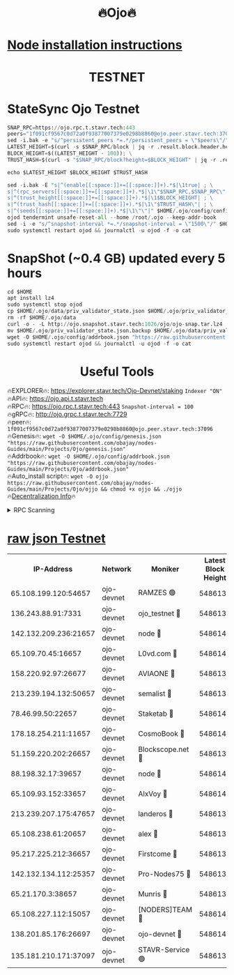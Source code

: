 <h1 align="center"> 🔥Ojo🔥</h1>

[Node installation instructions](https://github.com/obajay/nodes-Guides/tree/main/Projects/Ojo)
=

<h1 align="center"> TESTNET</h1>

# StateSync Ojo Testnet
```python
SNAP_RPC=https://ojo.rpc.t.stavr.tech:443
peers="1f091cf9567c0d72a0f93877007379e0298b8860@ojo.peer.stavr.tech:37096"
sed -i.bak -e "s/^persistent_peers *=.*/persistent_peers = \"$peers\"/" $HOME/.ojo/config/config.toml
LATEST_HEIGHT=$(curl -s $SNAP_RPC/block | jq -r .result.block.header.height); \
BLOCK_HEIGHT=$((LATEST_HEIGHT - 100)); \
TRUST_HASH=$(curl -s "$SNAP_RPC/block?height=$BLOCK_HEIGHT" | jq -r .result.block_id.hash)

echo $LATEST_HEIGHT $BLOCK_HEIGHT $TRUST_HASH

sed -i.bak -E "s|^(enable[[:space:]]+=[[:space:]]+).*$|\1true| ; \
s|^(rpc_servers[[:space:]]+=[[:space:]]+).*$|\1\"$SNAP_RPC,$SNAP_RPC\"| ; \
s|^(trust_height[[:space:]]+=[[:space:]]+).*$|\1$BLOCK_HEIGHT| ; \
s|^(trust_hash[[:space:]]+=[[:space:]]+).*$|\1\"$TRUST_HASH\"| ; \
s|^(seeds[[:space:]]+=[[:space:]]+).*$|\1\"\"|" $HOME/.ojo/config/config.toml
ojod tendermint unsafe-reset-all --home /root/.ojo --keep-addr-book
sed -i -e "s/^snapshot-interval *=.*/snapshot-interval = \"1500\"/" $HOME/.ojo/config/app.toml
sudo systemctl restart ojod && journalctl -u ojod -f -o cat
```
# SnapShot (~0.4 GB) updated every 5 hours
```python
cd $HOME
apt install lz4
sudo systemctl stop ojod
cp $HOME/.ojo/data/priv_validator_state.json $HOME/.ojo/priv_validator_state.json.backup
rm -rf $HOME/.ojo/data
curl -o - -L http://ojo.snapshot.stavr.tech:1026/ojo/ojo-snap.tar.lz4 | lz4 -c -d - | tar -x -C $HOME/.ojo --strip-components 2
mv $HOME/.ojo/priv_validator_state.json.backup $HOME/.ojo/data/priv_validator_state.json
wget -O $HOME/.ojo/config/addrbook.json "https://raw.githubusercontent.com/obajay/nodes-Guides/main/Projects/Ojo/addrbook.json"
sudo systemctl restart ojod && journalctl -u ojod -f -o cat
```
 <h1 align="center"> Useful Tools</h1>

🔥EXPLORER🔥:        https://explorer.stavr.tech/Ojo-Devnet/staking        `Indexer "ON"` \
🔥API🔥:                     https://ojo.api.t.stavr.tech \
🔥RPC🔥:                    https://ojo.rpc.t.stavr.tech:443              `Snapshot-interval = 100` \
🔥gRPC🔥:                  http://ojo.grpc.t.stavr.tech:7729 \
🔥peer🔥:                   `1f091cf9567c0d72a0f93877007379e0298b8860@ojo.peer.stavr.tech:37096` \
🔥Genesis🔥:    ```wget -O $HOME/.ojo/config/genesis.json "https://raw.githubusercontent.com/obajay/nodes-Guides/main/Projects/Ojo/genesis.json"``` \
🔥Addrbook🔥:    ```wget -O $HOME/.ojo/config/addrbook.json "https://raw.githubusercontent.com/obajay/nodes-Guides/main/Projects/Ojo/addrbook.json"``` \
🔥Auto_install script🔥: ```wget -O ojjo https://raw.githubusercontent.com/obajay/nodes-Guides/main/Projects/Ojo/ojjo && chmod +x ojjo && ./ojjo``` \
🔥[Decentralization Info](https://github.com/obajay/StateSync-snapshots/tree/main/Projects/Ojo/Decentralization)🔥



<details>
<summary>RPC Scanning</summary>

<h2 align="center"> We scan nodes in real time every 4 hours. And we provide the final result of RPC endpoints.
We cannot influence the operation of these nodes in any way. </h2>


```python
If Voting Power is higher than 0 --> then the Node is a validator of the network and may be subject to attack and be a potential threat to the chain.
```
```python
We marked such validators with a red symbol
```

</details>

[raw json Testnet](https://rpc-check.ojot.stavr.tech/ojot/rpc-ojot-result.json)
=


<table><tr><th>IP-Address</th><th>Network</th><th>Moniker</th><th>Latest Block Height</th><th>Earliest Block Height</th><th>Catching Up</th><th>Tx Index</th><th>Voting Power</th><th>Scan Time</th></tr><tr><td>65.108.199.120:54657</td><td>ojo-devnet</td><td>RAMZES 🟢</td><td>5486136</td><td>306156</td><td>False</td><td>on</td><td>0</td><td>2024-02-17T22:59:44.973634764UTC</td></tr><tr><td>136.243.88.91:7331</td><td>ojo-devnet</td><td>ojo_testnet 🔴</td><td>5486138</td><td>308845</td><td>False</td><td>on</td><td>1000</td><td>2024-02-17T22:59:53.410980129UTC</td></tr><tr><td>142.132.209.236:21657</td><td>ojo-devnet</td><td>node 🔴</td><td>5486140</td><td>350001</td><td>False</td><td>on</td><td>1999</td><td>2024-02-17T23:00:06.938180439UTC</td></tr><tr><td>65.109.70.45:16657</td><td>ojo-devnet</td><td>L0vd.com 🔴</td><td>5486141</td><td>695918</td><td>False</td><td>off</td><td>998</td><td>2024-02-17T23:00:15.023417582UTC</td></tr><tr><td>158.220.92.97:26677</td><td>ojo-devnet</td><td>AVIAONE 🔴</td><td>5486139</td><td>2754001</td><td>False</td><td>on</td><td>19926</td><td>2024-02-17T23:00:01.924646040UTC</td></tr><tr><td>213.239.194.132:50657</td><td>ojo-devnet</td><td>semalist 🔴</td><td>5486136</td><td>3223522</td><td>False</td><td>on</td><td>21037</td><td>2024-02-17T22:59:45.312150135UTC</td></tr><tr><td>78.46.99.50:22657</td><td>ojo-devnet</td><td>Staketab 🔴</td><td>5486141</td><td>4254801</td><td>False</td><td>on</td><td>1276</td><td>2024-02-17T23:00:15.315736821UTC</td></tr><tr><td>178.18.254.211:11657</td><td>ojo-devnet</td><td>CosmoBook 🔴</td><td>5486140</td><td>4392001</td><td>False</td><td>off</td><td>1047</td><td>2024-02-17T23:00:09.416909654UTC</td></tr><tr><td>51.159.220.202:26657</td><td>ojo-devnet</td><td>Blockscope.net 🔴</td><td>5486136</td><td>4425001</td><td>False</td><td>on</td><td>1917</td><td>2024-02-17T22:59:44.313591304UTC</td></tr><tr><td>88.198.32.17:39657</td><td>ojo-devnet</td><td>node 🔴</td><td>5486140</td><td>4710001</td><td>False</td><td>on</td><td>97128</td><td>2024-02-17T23:00:09.662935984UTC</td></tr><tr><td>65.109.93.152:33657</td><td>ojo-devnet</td><td>AlxVoy 🔴</td><td>5486140</td><td>4943001</td><td>False</td><td>on</td><td>4491415</td><td>2024-02-17T23:00:06.697043808UTC</td></tr><tr><td>213.239.207.175:47657</td><td>ojo-devnet</td><td>landeros 🔴</td><td>5486139</td><td>4967924</td><td>False</td><td>off</td><td>11083</td><td>2024-02-17T23:00:02.208544441UTC</td></tr><tr><td>65.108.238.61:20657</td><td>ojo-devnet</td><td>alex 🔴</td><td>5486136</td><td>5131001</td><td>False</td><td>on</td><td>11359</td><td>2024-02-17T22:59:44.635212477UTC</td></tr><tr><td>95.217.225.212:36657</td><td>ojo-devnet</td><td>Firstcome 🔴</td><td>5486137</td><td>5251946</td><td>False</td><td>on</td><td>13566</td><td>2024-02-17T22:59:51.129459664UTC</td></tr><tr><td>142.132.134.112:25357</td><td>ojo-devnet</td><td>Pro-Nodes75 🔴</td><td>5486137</td><td>5386137</td><td>False</td><td>on</td><td>24651</td><td>2024-02-17T22:59:48.365898334UTC</td></tr><tr><td>65.21.170.3:38657</td><td>ojo-devnet</td><td>Munris 🔴</td><td>5486137</td><td>5386137</td><td>False</td><td>off</td><td>20123</td><td>2024-02-17T22:59:50.732003308UTC</td></tr><tr><td>65.108.227.112:15057</td><td>ojo-devnet</td><td>[NODERS]TEAM 🔴</td><td>5486141</td><td>5386141</td><td>False</td><td>off</td><td>9999</td><td>2024-02-17T23:00:14.382703653UTC</td></tr><tr><td>138.201.85.176:26697</td><td>ojo-devnet</td><td>ojo-devnet 🔴</td><td>5486141</td><td>5386141</td><td>False</td><td>on</td><td>1000024000</td><td>2024-02-17T23:00:14.695537968UTC</td></tr><tr><td>135.181.210.171:37097</td><td>ojo-devnet</td><td>STAVR-Service 🟢</td><td>5486136</td><td>5482501</td><td>False</td><td>on</td><td>0</td><td>2024-02-17T22:59:45.946492696UTC</td></tr></table>
